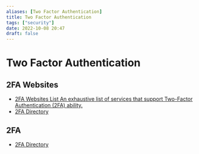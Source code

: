 ```yaml
---
aliases: [Two Factor Authentication]
title: Two Factor Authentication
tags: ["security"]
date: 2022-10-08 20:47
draft: false
---
```


# Two Factor Authentication

## 2FA Websites

* [2FA Websites List  Аn exhaustive list of services that support Two-Factor Authentication (2FA) ability.](https://2fawebsites.github.io/)
* [2FA Directory](https://2fa.directory/int/#other)

## 2FA

* [2FA Directory](https://2fa.directory/int/)
